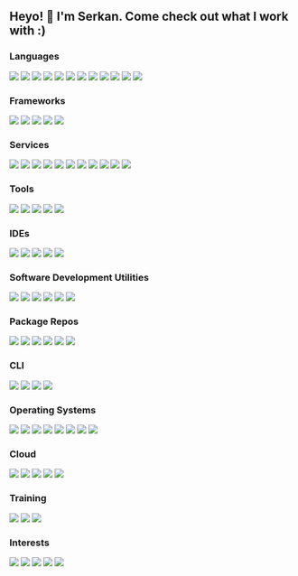## Heyo! 👋 I'm Serkan. Come check out what I work with :)

### Languages
<p>
  <img src="https://img.shields.io/badge/C-A8B9CC.svg?style=for-the-badge&logo=C&logoColor=black"/>
  <img src="https://img.shields.io/badge/C++-00599C.svg?style=for-the-badge&logo=C++&logoColor=white"/>
  <img src="https://img.shields.io/badge/Haskell-5D4F85.svg?style=for-the-badge&logo=Haskell&logoColor=white"/>
  <img src="https://img.shields.io/badge/HTML5-E34F26.svg?style=for-the-badge&logo=HTML5&logoColor=white"/>
  <img src="https://img.shields.io/badge/JSON-000000.svg?style=for-the-badge&logo=JSON&logoColor=white"/>
  <img src="https://img.shields.io/badge/JavaScript-F7DF1E.svg?style=for-the-badge&logo=JavaScript&logoColor=black"/>
  <img src="https://img.shields.io/badge/MicroPython-2B2728.svg?style=for-the-badge&logo=MicroPython&logoColor=white"/>
  <img src="https://img.shields.io/badge/p5.js-ED225D.svg?style=for-the-badge&logo=p5dotjs&logoColor=white"/>
  <img src="https://img.shields.io/badge/PHP-777BB4.svg?style=for-the-badge&logo=PHP&logoColor=white"/>
  <img src="https://img.shields.io/badge/Python-3776AB.svg?style=for-the-badge&logo=Python&logoColor=white"/>
  <img src="https://img.shields.io/badge/R-276DC3.svg?style=for-the-badge&logo=R&logoColor=white"/>
  <img src="https://img.shields.io/badge/TypeScript-3178C6.svg?style=for-the-badge&logo=TypeScript&logoColor=white"/>
</p>

### Frameworks
<p>
  <img src="https://img.shields.io/badge/.NET-512BD4.svg?style=for-the-badge&logo=dotnet&logoColor=white"/>
  <img src="https://img.shields.io/badge/Blazor-512BD4.svg?style=for-the-badge&logo=Blazor&logoColor=white"/>
  <img src="https://img.shields.io/badge/Next.js-000000.svg?style=for-the-badge&logo=nextdotjs&logoColor=white"/>
  <img src="https://img.shields.io/badge/React-61DAFB.svg?style=for-the-badge&logo=React&logoColor=black"/>
  <img src="https://img.shields.io/badge/WebRTC-333333.svg?style=for-the-badge&logo=WebRTC&logoColor=white"/>
</p>

### Services
<p>
  <img src="https://img.shields.io/badge/Apache-D22128.svg?style=for-the-badge&logo=Apache&logoColor=white"/>
  <img src="https://img.shields.io/badge/Cockpit-0066CC.svg?style=for-the-badge&logo=Cockpit&logoColor=white"/>
  <img src="https://img.shields.io/badge/containerd-575757.svg?style=for-the-badge&logo=containerd&logoColor=white"/>
  <img src="https://img.shields.io/badge/Docker-2496ED.svg?style=for-the-badge&logo=Docker&logoColor=white"/>
  <img src="https://img.shields.io/badge/MariaDB-003545.svg?style=for-the-badge&logo=MariaDB&logoColor=white"/>
  <img src="https://img.shields.io/badge/MySQL-4479A1.svg?style=for-the-badge&logo=MySQL&logoColor=white"/>
  <img src="https://img.shields.io/badge/Pihole-96060C.svg?style=for-the-badge&logo=Pi-hole&logoColor=white"/>
  <img src="https://img.shields.io/badge/Portainer-13BEF9.svg?style=for-the-badge&logo=Portainer&logoColor=white"/>
  <img src="https://img.shields.io/badge/PostgreSQL-4169E1.svg?style=for-the-badge&logo=PostgreSQL&logoColor=white"/>
  <img src="https://img.shields.io/badge/Redis-DC382D.svg?style=for-the-badge&logo=Redis&logoColor=white"/>
  <img src="https://img.shields.io/badge/SQLite-003B57.svg?style=for-the-badge&logo=SQLite&logoColor=white"/>
</p>

### Tools
<p>
  <img src="https://img.shields.io/badge/VirtualBox-183A61.svg?style=for-the-badge&logo=VirtualBox&logoColor=white"/>
  <img src="https://img.shields.io/badge/VirusTotal-394EFF.svg?style=for-the-badge&logo=VirusTotal&logoColor=white"/>
  <img src="https://img.shields.io/badge/Windows%20Terminal-4D4D4D.svg?style=for-the-badge&logo=Windows-Terminal&logoColor=white"/>
  <img src="https://img.shields.io/badge/WireGuard-88171A.svg?style=for-the-badge&logo=WireGuard&logoColor=white"/>
  <img src="https://img.shields.io/badge/Wireshark-1679A7.svg?style=for-the-badge&logo=Wireshark&logoColor=white"/>
</p>

### IDEs
<p>
  <img src="https://img.shields.io/badge/Apache%20NetBeans%20IDE-1B6AC6.svg?style=for-the-badge&logo=Apache-NetBeans-IDE&logoColor=white"/>
  <img src="https://img.shields.io/badge/Eclipse%20IDE-2C2255.svg?style=for-the-badge&logo=Eclipse-IDE&logoColor=white"/>
  <img src="https://img.shields.io/badge/Insomnia-4000BF.svg?style=for-the-badge&logo=Insomnia&logoColor=white"/>
  <img src="https://img.shields.io/badge/Visual%20Studio-5C2D91.svg?style=for-the-badge&logo=Visual-Studio&logoColor=white"/>
  <img src="https://img.shields.io/badge/Visual%20Studio%20Code-007ACC.svg?style=for-the-badge&logo=Visual-Studio-Code&logoColor=white"/>
</p>

### Software Development Utilities
<p>
  <img src="https://img.shields.io/badge/AppVeyor-00B3E0.svg?style=for-the-badge&logo=AppVeyor&logoColor=white"/>
  <img src="https://img.shields.io/badge/Codacy-222F29.svg?style=for-the-badge&logo=Codacy&logoColor=white"/>
  <img src="https://img.shields.io/badge/Fossa-289E6D.svg?style=for-the-badge&logo=Fossa&logoColor=white"/>
  <img src="https://img.shields.io/badge/Git-F05032.svg?style=for-the-badge&logo=Git&logoColor=white"/>
  <img src="https://img.shields.io/badge/GitHub-181717.svg?style=for-the-badge&logo=GitHub&logoColor=white"/>
  <img src="https://img.shields.io/badge/Gradle-02303A.svg?style=for-the-badge&logo=Gradle&logoColor=white"/>
</p>

### Package Repos
<p>
  <img src="https://img.shields.io/badge/Artifact%20Hub-417598.svg?style=for-the-badge&logo=Artifact-Hub&logoColor=white"/>
  <img src="https://img.shields.io/badge/Helm-0F1689.svg?style=for-the-badge&logo=Helm&logoColor=white"/>
  <img src="https://img.shields.io/badge/npm-CB3837.svg?style=for-the-badge&logo=npm&logoColor=white"/>
  <img src="https://img.shields.io/badge/NuGet-004880.svg?style=for-the-badge&logo=NuGet&logoColor=white"/>
  <img src="https://img.shields.io/badge/PyPI-3775A9.svg?style=for-the-badge&logo=PyPI&logoColor=white"/>
  <img src="https://img.shields.io/badge/Snapcraft-82BEA0.svg?style=for-the-badge&logo=Snapcraft&logoColor=white"/>
</p>

### CLI
<p>
  <img src="https://img.shields.io/badge/curl-073551.svg?style=for-the-badge&logo=curl&logoColor=white"/>
  <img src="https://img.shields.io/badge/GNU%20Bash-4EAA25.svg?style=for-the-badge&logo=GNU-Bash&logoColor=white"/>
  <img src="https://img.shields.io/badge/GNU%20Privacy%20Guard-0093DD.svg?style=for-the-badge&logo=GNU-Privacy-Guard&logoColor=white"/>
  <img src="https://img.shields.io/badge/tmux-1BB91F.svg?style=for-the-badge&logo=tmux&logoColor=white"/>
</p>

### Operating Systems
<p>
  <img src="https://img.shields.io/badge/Debian-A81D33.svg?style=for-the-badge&logo=Debian&logoColor=white"/>
  <img src="https://img.shields.io/badge/Fedora-51A2DA.svg?style=for-the-badge&logo=Fedora&logoColor=white"/>
  <img src="https://img.shields.io/badge/Kali%20Linux-557C94.svg?style=for-the-badge&logo=Kali-Linux&logoColor=white"/>
  <img src="https://img.shields.io/badge/Linux-FCC624.svg?style=for-the-badge&logo=Linux&logoColor=black"/>
  <img src="https://img.shields.io/badge/pfSense-212121.svg?style=for-the-badge&logo=pfSense&logoColor=white"/>
  <img src="https://img.shields.io/badge/Tails-56347C.svg?style=for-the-badge&logo=Tails&logoColor=white"/>
  <img src="https://img.shields.io/badge/Ubuntu-E95420.svg?style=for-the-badge&logo=Ubuntu&logoColor=white"/>
  <img src="https://img.shields.io/badge/Windows-0078D6.svg?style=for-the-badge&logo=Windows&logoColor=white"/>
</p>

### Cloud
<p>
  <img src="https://img.shields.io/badge/Cloudflare-F38020.svg?style=for-the-badge&logo=Cloudflare&logoColor=white"/>
  <img src="https://img.shields.io/badge/Firebase-FFCA28.svg?style=for-the-badge&logo=Firebase&logoColor=black"/>
  <img src="https://img.shields.io/badge/Heroku-430098.svg?style=for-the-badge&logo=Heroku&logoColor=white"/>
  <img src="https://img.shields.io/badge/Supabase-3ECF8E.svg?style=for-the-badge&logo=Supabase&logoColor=white"/>
  <img src="https://img.shields.io/badge/Vercel-000000.svg?style=for-the-badge&logo=Vercel&logoColor=white"/>
</p>

### Training
<p>
  <img src="https://img.shields.io/badge/DataCamp-03EF62.svg?style=for-the-badge&logo=DataCamp&logoColor=white"/>
  <img src="https://img.shields.io/badge/Hack%20The%20Box-9FEF00.svg?style=for-the-badge&logo=Hack-The-Box&logoColor=black"/>
  <img src="https://img.shields.io/badge/TryHackMe-212C42.svg?style=for-the-badge&logo=TryHackMe&logoColor=white"/>
</p>

### Interests
<p>
  <img src="https://img.shields.io/badge/Blender-F5792A.svg?style=for-the-badge&logo=Blender&logoColor=white"/>
  <img src="https://img.shields.io/badge/F1-E10600.svg?style=for-the-badge&logo=F1&logoColor=white"/>
  <img src="https://img.shields.io/badge/KFC-F40027.svg?style=for-the-badge&logo=KFC&logoColor=white"/>
  <img src="https://img.shields.io/badge/OBS%20Studio-302E31.svg?style=for-the-badge&logo=OBS-Studio&logoColor=white"/>
  <img src="https://img.shields.io/badge/Valorant-FA4454.svg?style=for-the-badge&logo=Valorant&logoColor=white"/>
</p>
